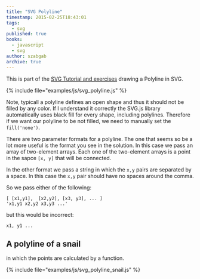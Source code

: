```yaml
---
title: "SVG Polyline"
timestamp: 2015-02-25T18:43:01
tags:
  - svg
published: true
books:
  - javascript
  - svg
author: szabgab
archive: true
---
```



This is part of the [SVG Tutorial and exercises](/svg) drawing a Polyline in SVG.


<script src="/try/examples/js/svg.min.js"></script>

<div id="polyline_1"></div>
<script src="/try/examples/js/svg_polyline.js"></script>
{% include file="examples/js/svg_polyline.js" %}

Note, typicall a polyline defines an open shape and thus it should not be filled by any color.
If I understand it correctly the SVG.js library automatically uses black fill for every shape,
including polylines. Therefore if we want our polyline to be not filled, we need to manually set
the `fill('none')`.

There are two parameter formats for a polyline. The one that seems so be a lot more useful is
the format you see in the solution. In this case we pass an array of two-element arrays.
Each one of the two-element arrays is a point in the sapce `[x, y]` that will be connected.

In the other format we pass a string in which the `x,y` pairs are separated by a space.
In this case the `x,y` pair should have no spaces around the comma.

So we pass either of the following:

```
[ [x1,y1],  [x2,y2], [x3, y3], ... ]
'x1,y1 x2,y2 x3,y3 ...'
```

but this would be incorrect:

```
x1, y1 ...
```


## A polyline of a snail

in which the points are calculated by a function.

<div id="polyline_snail"></div>
<script src="/try/examples/js/svg_polyline_snail.js"></script>
{% include file="examples/js/svg_polyline_snail.js" %}


